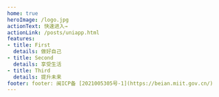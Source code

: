 ```yaml
---
home: true
heroImage: /logo.jpg
actionText: 快速进入→
actionLink: /posts/uniapp.html
features:
- title: First
  details: 做好自己
- title: Second
  details: 享受生活
- title: Third
  details: 提升未来
footer: footer: 闽ICP备 [2021005305号-1](https://beian.miit.gov.cn/)
---
```

